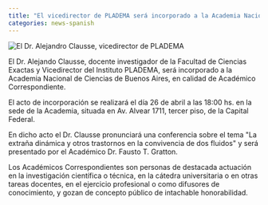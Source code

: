 ```yaml
---
title: "El vicedirector de PLADEMA será incorporado a la Academia Nacional de Ciencias de Buenos Aires"
categories: news-spanish
---
```


<div class="image-post-container">
    <img src="https://www.exa.unicen.edu.ar/sites/default/files/styles/imagen_en_nodo/public/clausse.jpg?itok=FLVvcNt8" title="El Dr. Alejandro Clausse, vicedirector de PLADEMA" />
</div>

El Dr. Alejando Clausse, docente investigador de la Facultad de Ciencias Exactas y Vicedirector del Instituto PLADEMA, será incorporado a la Academia Nacional de Ciencias de Buenos Aires, en calidad de Académico Correspondiente.

El acto de incorporación se realizará el día 26 de abril a las 18:00 hs. en la sede de la Academia, situada en Av. Alvear 1711, tercer piso, de la Capital Federal.

En dicho acto el Dr. Clausse pronunciará una conferencia sobre el tema "La extraña dinámica y otros trastornos en la convivencia de dos fluidos" y será presentado por el Académico Dr. Fausto T. Gratton.

Los Académicos Correspondientes son personas de destacada actuación en la investigación científica o técnica, en la cátedra universitaria o en otras tareas docentes, en el ejercicio profesional o como difusores de conocimiento, y gozan de concepto público de intachable honorabilidad. 